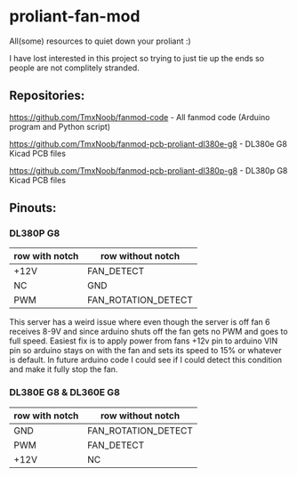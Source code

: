 # proliant-fan-mod

All(some) resources to quiet down your proliant :)

I have lost interested in this project so trying to just tie up the ends so people are not complitely stranded.


## Repositories:
https://github.com/TmxNoob/fanmod-code - All fanmod code (Arduino program and Python script)

https://github.com/TmxNoob/fanmod-pcb-proliant-dl380e-g8 - DL380e G8 Kicad PCB files

https://github.com/TmxNoob/fanmod-pcb-proliant-dl380p-g8 - DL380p G8 Kicad PCB files


## Pinouts:

### DL380P G8
| row with notch | row without notch |
| --- | --- |
| +12V | FAN_DETECT |
| NC | GND |
| PWM | FAN_ROTATION_DETECT |

This server has a weird issue where even though the server is off fan 6 receives 8-9V and since arduino shuts off the fan gets no PWM and goes to full speed.
Easiest fix is to apply power from fans +12v pin to arduino VIN pin so arduino stays on with the fan and sets its speed to 15% or whatever is default. In future arduino code I could see if I could detect this condition and make it fully stop the fan.

### DL380E G8 & DL360E G8
| row with notch | row without notch |
| --- | --- |
| GND | FAN_ROTATION_DETECT |
| PWM | FAN_DETECT |
| +12V | NC |
